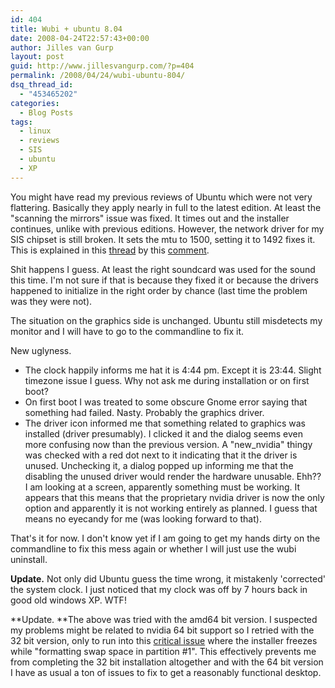 ```yaml
---
id: 404
title: Wubi + ubuntu 8.04
date: 2008-04-24T22:57:43+00:00
author: Jilles van Gurp
layout: post
guid: http://www.jillesvangurp.com/?p=404
permalink: /2008/04/24/wubi-ubuntu-804/
dsq_thread_id:
  - "453465202"
categories:
  - Blog Posts
tags:
  - linux
  - reviews
  - SIS
  - ubuntu
  - XP
---
```

You might have read my previous reviews of Ubuntu which were not very flattering. Basically they apply nearly in full to the latest edition. At least the "scanning the mirrors" issue was fixed. It times out and the installer continues, unlike with previous editions. However, the network driver for my SIS chipset is still broken. It sets the mtu to 1500, setting it to 1492 fixes it. This is explained in this [thread](http://ubuntuforums.org/showthread.php?t=395712) by this [comment](http://ubuntuforums.org/showpost.php?p=2670842&postcount=6).

Shit happens I guess. At least the right soundcard was used for the sound this time. I'm not sure if that is because they fixed it or because the drivers happened to initialize in the right order by chance (last time the problem was they were not).

The situation on the graphics side is unchanged. Ubuntu still misdetects my monitor and I will have to go to the commandline to fix it.

New uglyness.

- The clock happily informs me hat it is 4:44 pm. Except it is 23:44. Slight timezone issue I guess. Why not ask me during installation or on first boot?
- On first boot I was treated to some obscure Gnome error saying that something had failed. Nasty. Probably the graphics driver.
- The driver icon informed me that something related to graphics was installed (driver presumably). I clicked it and the dialog seems even more confusing now than the previous version. A "new_nvidia" thingy was checked with a red dot next to it indicating that it the driver is unused. Unchecking it, a dialog popped up informing me that the disabling the unused driver would render the hardware unusable. Ehh?? I am looking at a screen, apparently something must be working. It appears that this means that the proprietary nvidia driver is now the only option and apparently it is not working entirely as planned. I guess that means no eyecandy for me (was looking forward to that).

That's it for now. I don't know yet if I am going to get my hands dirty on the commandline to fix this mess again or whether I will just use the wubi uninstall.

**Update.** Not only did Ubuntu guess the time wrong, it mistakenly 'corrected' the system clock. I just noticed that my clock was off by 7 hours back in good old windows XP. WTF!

**Update. **The above was tried with the amd64 bit version. I suspected my problems might be related to nvidia 64 bit support so I retried with the 32 bit version, only to run into this [critical issue](http://ubuntuforums.org/showthread.php?t=766320) where the installer freezes while "formatting swap space in partition #1". This effectively prevents me from completing the 32 bit installation altogether and with the 64 bit version I have as usual a ton of issues to fix to get a reasonably functional desktop.
